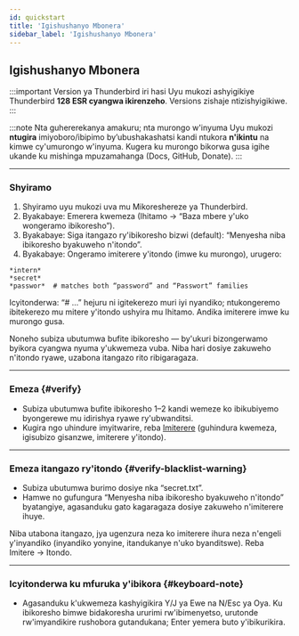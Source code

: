 ```yaml
---
id: quickstart
title: 'Igishushanyo Mbonera'
sidebar_label: 'Igishushanyo Mbonera'
---
```


## Igishushanyo Mbonera

:::important Version ya Thunderbird iri hasi
Uyu mukozi ashyigikiye Thunderbird **128 ESR cyangwa ikirenzeho**. Versions zishaje ntizishyigikiwe.
:::

:::note Nta guhererekanya amakuru; nta murongo w'inyuma
Uyu mukozi **ntugira** imiyoboro/ibipimo by’ubushakashatsi kandi ntukora **n'ikintu** na kimwe cy'umurongo w'inyuma. Kugera ku murongo bikorwa gusa igihe ukande ku mishinga mpuzamahanga (Docs, GitHub, Donate).
:::

---

### Shyiramo

1. Shyiramo uyu mukozi uva mu Mikoreshereze ya Thunderbird.
2. Byakabaye: Emerera kwemeza (Ihitamo → “Baza mbere y'uko wongeramo ibikoresho”).
3. Byakabaye: Siga itangazo ry'ibikoresho bizwi (default): “Menyesha niba ibikoresho byakuweho n'itondo”.
4. Byakabaye: Ongeramo imiterere y'itondo (imwe ku murongo), urugero:

```
*intern*
*secret*
*passwor*  # matches both “password” and “Passwort” families
```

Icyitonderwa: “# …” hejuru ni igitekerezo muri iyi nyandiko; ntukongeremo ibitekerezo mu mitere y'itondo ushyira mu Ihitamo. Andika imiterere imwe ku murongo gusa.

Noneho subiza ubutumwa bufite ibikoresho — by'ukuri bizongerwamo byikora cyangwa nyuma y'ukwemeza vuba. Niba hari dosiye zakuweho n'itondo ryawe, uzabona itangazo rito ribigaragaza.

---

### Emeza {#verify}

- Subiza ubutumwa bufite ibikoresho 1–2 kandi wemeze ko ibikubiyemo byongerewe mu idirishya ryawe ry'ubwanditsi.
- Kugira ngo uhindure imyitwarire, reba [Imiterere](configuration) (guhindura kwemeza, igisubizo gisanzwe, imiterere y'itondo).

---

### Emeza itangazo ry'itondo {#verify-blacklist-warning}

- Subiza ubutumwa burimo dosiye nka “secret.txt”.
- Hamwe no gufungura “Menyesha niba ibikoresho byakuweho n'itondo” byatangiye, agasanduku gato kagaragaza dosiye zakuweho n'imiterere ihuye.

Niba utabona itangazo, jya ugenzura neza ko imiterere ihura neza n'engeli y'inyandiko (inyandiko yonyine, itandukanye n'uko byanditswe). Reba Imitere → Itondo.

---

### Icyitonderwa ku mfuruka y'ibikora {#keyboard-note}

- Agasanduku k'ukwemeza kashyigikira Y/J ya Ewe na N/Esc ya Oya. Ku ibikoresho bimwe bidakoresha ururimi rw'ibimenyetso, urutonde rw'imyandikire rushobora gutandukana; Enter yemera buto y'ibikurikira.
